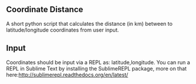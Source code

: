 ## Coordinate Distance
A short python script that calculates the distance (in km) between to latitude/longitude coordinates from user input.

## Input
Coordinates should be input via a REPL as: latitude,longitude.
You can run a REPL in Sublime Text by installing the SublimeREPL package, more on that here:http://sublimerepl.readthedocs.org/en/latest/